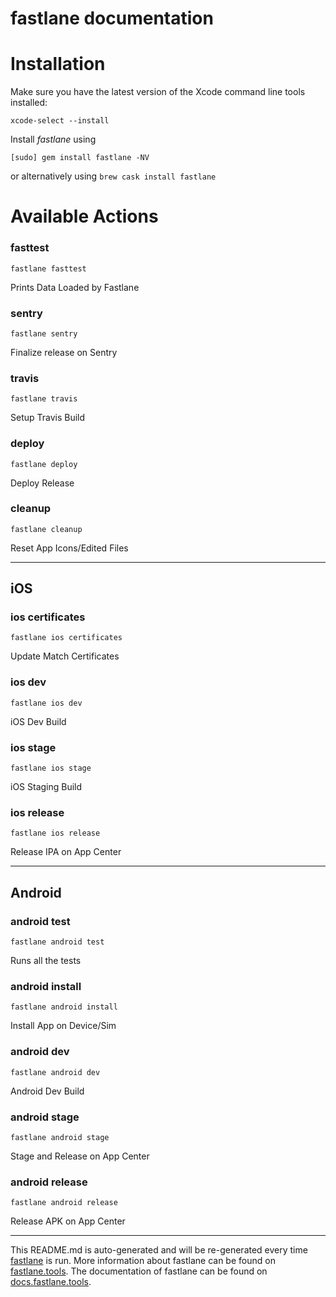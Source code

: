 fastlane documentation
================
# Installation

Make sure you have the latest version of the Xcode command line tools installed:

```
xcode-select --install
```

Install _fastlane_ using
```
[sudo] gem install fastlane -NV
```
or alternatively using `brew cask install fastlane`

# Available Actions
### fasttest
```
fastlane fasttest
```
Prints Data Loaded by Fastlane
### sentry
```
fastlane sentry
```
Finalize release on Sentry
### travis
```
fastlane travis
```
Setup Travis Build
### deploy
```
fastlane deploy
```
Deploy Release
### cleanup
```
fastlane cleanup
```
Reset App Icons/Edited Files

----

## iOS
### ios certificates
```
fastlane ios certificates
```
Update Match Certificates
### ios dev
```
fastlane ios dev
```
iOS Dev Build
### ios stage
```
fastlane ios stage
```
iOS Staging Build
### ios release
```
fastlane ios release
```
Release IPA on App Center

----

## Android
### android test
```
fastlane android test
```
Runs all the tests
### android install
```
fastlane android install
```
Install App on Device/Sim
### android dev
```
fastlane android dev
```
Android Dev Build
### android stage
```
fastlane android stage
```
Stage and Release on App Center
### android release
```
fastlane android release
```
Release APK on App Center

----

This README.md is auto-generated and will be re-generated every time [fastlane](https://fastlane.tools) is run.
More information about fastlane can be found on [fastlane.tools](https://fastlane.tools).
The documentation of fastlane can be found on [docs.fastlane.tools](https://docs.fastlane.tools).
